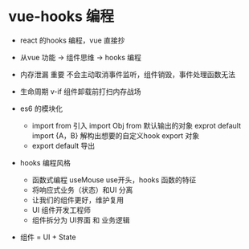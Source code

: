 # vue-hooks 编程

- react 的hooks 编程，vue 直接抄
- 从vue 功能 -> 组件思维 -> hooks 编程
- 内存泄漏 重要
  不会主动取消事件监听，组件销毁，事件处理函数无法
- 生命周期 v-if 组件卸载前打扫内存战场

- es6 的模块化
  - import from 引入
    import Obj from 默认输出的对象 exprot default  
    import {A，B} 解构出想要的自定义hook export 对象
  - export default 导出

- hooks 编程风格
  - 函数式编程
     useMouse use开头，hooks 函数的特征
  - 将响应式业务（状态）和UI 分离
  - 让我们的组件更好，维护复用
  - UI 组件开发工程师
  - 组件拆分为 UI界面 和 业务逻辑

- 组件 = UI + State 